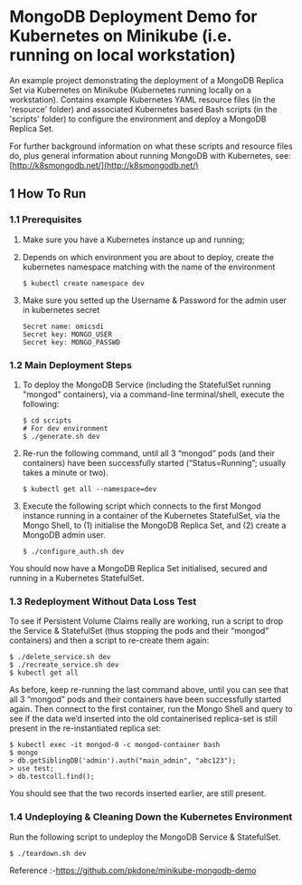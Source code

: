 # MongoDB Deployment Demo for Kubernetes on Minikube (i.e. running on local workstation)

An example project demonstrating the deployment of a MongoDB Replica Set via Kubernetes on Minikube (Kubernetes running locally on a workstation). Contains example Kubernetes YAML resource files (in the 'resource' folder) and associated Kubernetes based Bash scripts (in the 'scripts' folder) to configure the environment and deploy a MongoDB Replica Set.

For further background information on what these scripts and resource files do, plus general information about running MongoDB with Kubernetes, see: [http://k8smongodb.net/](http://k8smongodb.net/)


## 1 How To Run

### 1.1 Prerequisites

1. Make sure you have a Kubernetes instance up and running;
2. Depends on which environment you are about to deploy, create the kubernetes namespace matching with the name of the environment

    ```
    $ kubectl create namespace dev    
    ```
3. Make sure you setted up the Username & Password for the admin user in kubernetes secret
    ```
    Secret name: omicsdi
    Secret key: MONGO_USER
    Secret key: MONGO_PASSWD
    ```
### 1.2 Main Deployment Steps 

1. To deploy the MongoDB Service (including the StatefulSet running "mongod" containers), via a command-line terminal/shell, execute the following:

    ```
    $ cd scripts
    # For dev environment
    $ ./generate.sh dev
    ```

2. Re-run the following command, until all 3 “mongod” pods (and their containers) have been successfully started (“Status=Running”; usually takes a minute or two).

    ```
    $ kubectl get all --namespace=dev
    ```

3. Execute the following script which connects to the first Mongod instance running in a container of the Kubernetes StatefulSet, via the Mongo Shell, to (1) initialise the MongoDB Replica Set, and (2) create a MongoDB admin user.

    ```
    $ ./configure_auth.sh dev
    ```

You should now have a MongoDB Replica Set initialised, secured and running in a Kubernetes StatefulSet.


### 1.3 Redeployment Without Data Loss Test

To see if Persistent Volume Claims really are working, run a script to drop the Service & StatefulSet (thus stopping the pods and their “mongod” containers) and then a script to re-create them again:

    $ ./delete_service.sh dev
    $ ./recreate_service.sh dev
    $ kubectl get all
    
As before, keep re-running the last command above, until you can see that all 3 “mongod” pods and their containers have been successfully started again. Then connect to the first container, run the Mongo Shell and query to see if the data we’d inserted into the old containerised replica-set is still present in the re-instantiated replica set:

    $ kubectl exec -it mongod-0 -c mongod-container bash
    $ mongo
    > db.getSiblingDB('admin').auth("main_admin", "abc123");
    > use test;
    > db.testcoll.find();
    
You should see that the two records inserted earlier, are still present.

### 1.4 Undeploying & Cleaning Down the Kubernetes Environment

Run the following script to undeploy the MongoDB Service & StatefulSet.

    $ ./teardown.sh dev

Reference :-https://github.com/pkdone/minikube-mongodb-demo